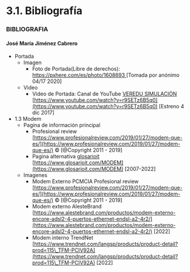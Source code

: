 # 3.1. Bibliografía

### BIBLIOGRAFIA

#### José María Jiménez Cabrero

* Portada
  * Imagen
    * Foto de Portada(Libre de derechos): [https://pxhere.com/es/photo/1608693 ](https://pxhere.com/es/photo/1608693)\[Tomada por anónimo 04/17 2020]
  * Video
    * Video de Portada: Canal de YouTube [VEREDU SIMULACIÓN](https://www.youtube.com/channel/UCIXXRuaHyyFoujG1ZdtGfHA) [https://www.youtube.com/watch?v=r9SETz6B5q0](https://www.youtube.com/watch?v=r9SETz6B5q0) \[Estreno 4 dic 2017]
* 1.3 Modem&#x20;
  * Pagina de información principal
    * Profesional review [https://www.profesionalreview.com/2019/01/27/modem-que-es/](https://www.profesionalreview.com/2019/01/27/modem-que-es/) © \[@Copyright 2011 - 2019]
    * Pagina alternativa [glosarioit](https://www.glosarioit.com/) [https://www.glosarioit.com/MODEM](https://www.glosarioit.com/MODEM) \[2007-2022]
  * Imagenes
    * Modem Externo PCMCIA Profesional review [https://www.profesionalreview.com/2019/01/27/modem-que-es/](https://www.profesionalreview.com/2019/01/27/modem-que-es/) © \[@Copyright 2011 - 2019]
    * Modem externo AlesteBrand [https://www.alestebrand.com/productos/modem-externo-encore-adsl2-4-puertos-ethernet-endsl-a2-4r2/](https://www.alestebrand.com/productos/modem-externo-encore-adsl2-4-puertos-ethernet-endsl-a2-4r2/) \[2022]
    * Modem interno TrendNet [https://www.trendnet.com/langsp/products/product-detail?prod=115\_TFM-PCIV92A](https://www.trendnet.com/langsp/products/product-detail?prod=115\_TFM-PCIV92A) \[2022]
